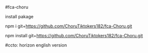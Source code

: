 #fca-choru


install pakage


npm i git+https://github.com/ChoruTiktokers182/fca-Choru.git

npm install git+https://github.com/ChoruTiktokers182/fca-Choru.git

#ccto: horizon
english version
